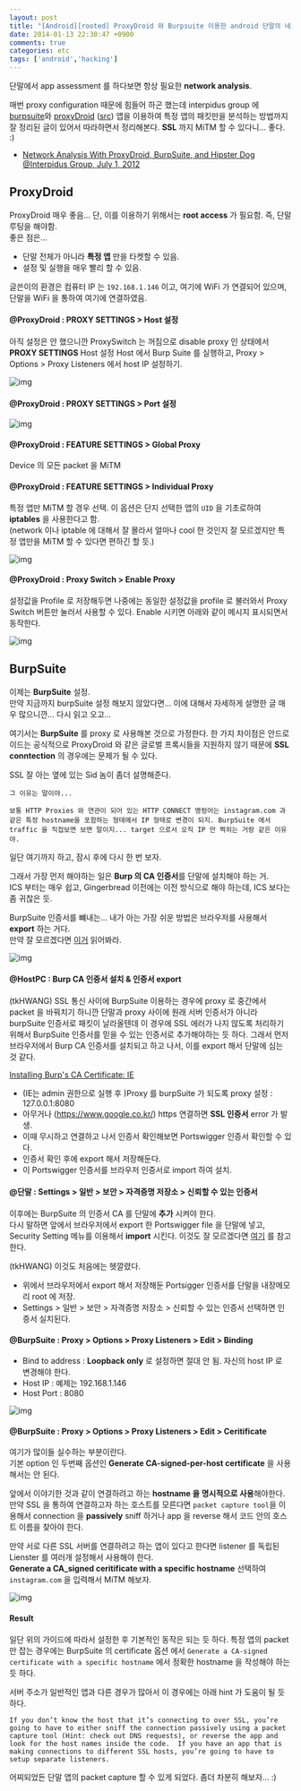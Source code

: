 ```yaml
---
layout: post
title: "[Android][rooted] ProxyDroid 와 Burpsuite 이용한 android 단말의 네트워크 분석"
date: 2014-01-13 22:30:47 +0900
comments: true
categories: etc
tags: ['android','hacking']
---
```


단말에서 app assessment 를 하다보면 항상 필요한 **network analysis**. 

매번 proxy configuration 때문에 힘들어 하곤 했는데 interpidus group 에 [burpsuite](http://www.portswigger.net/index.html)와 [proxyDroid](https://play.google.com/store/apps/details?id=org.proxydroid&hl=ko) ([src](https://github.com/madeye/proxydroid)) 앱을 이용하여 특정 앱의 패킷만을 분석하는 방법까지 잘 정리된 글이 있어서 따라하면서 정리해본다. **SSL** 까지 MiTM 할 수 있다니... 좋다. :)

* [Network Analysis With ProxyDroid, BurpSuite, and Hipster Dog @Interpidus Group, July 1, 2012](https://intrepidusgroup.com/insight/2012/07/network-analysis-with-proxydroid-burpsuite-and-hipster-dog/)

<!--more-->

## ProxyDroid 

ProxyDroid 매우 좋음... 단, 이를 이용하기 위해서는 **root access** 가 필요함. 즉, 단말 루팅을 해야함.  <br>
좋은 점은...

* 단말 전체가 아니라 **특정 앱** 만을 타켓할 수 있음.
* 설정 및 실행을 매우 빨리 할 수 있음.

글쓴이의 환경은 컴퓨터 IP 는 `192.168.1.146` 이고, 여기에 WiFi 가 연결되어 있으며, 단말을 WiFi 을 통하여 여기에 연결하였음. 

#### @ProxyDroid : PROXY SETTINGS > Host 설정 

아직 설정은 안 했으니깐 ProxySwitch 는 꺼짐으로 disable proxy 인 상태에서 **PROXY SETTINGS** Host 설정 
Host 에서 Burp Suite 를 실행하고, Proxy > Options > Proxy Listeners 에서 host IP 설정하기. 

![img](http://intrepidusgroup.com/insight/wp-content/uploads/2012/06/Screenshot_2012-06-26-18-09-27-e1340750384933-300x158.png)

#### @ProxyDroid : PROXY SETTINGS > Port 설정 

![img](http://intrepidusgroup.com/insight/wp-content/uploads/2012/06/Screenshot_2012-06-26-18-10-49-e1340750793555-300x248.png)


#### @ProxyDroid : FEATURE SETTINGS > Global Proxy

Device 의 모든 packet 을 MiTM

#### @ProxyDroid : FEATURE SETTINGS > Individual Proxy

특정 앱만 MiTM 할 경우 선택.  이 옵션은 단지 선택한 앱의 `UID` 을 기초로하여 **iptables** 을 사용한다고 함. <br>
(network 이나 iptable 에 대해서 잘 몰라서 얼마나 cool 한 것인지 잘 모르겠지만 특정 앱만을 MiTM 할 수 있다면 편하긴 할 듯.)

![img](http://intrepidusgroup.com/insight/wp-content/uploads/2012/06/Screenshot_2012-06-26-18-11-43-e1340751006249-300x227.png)

#### @ProxyDroid : Proxy Switch > Enable Proxy

설정값을 Profile 로 저장해두면 나중에는 동일한 설정값을 profile 로 불러와서 Proxy Switch 버튼만 눌러서 사용할 수 있다.  Enable 시키면 아래와 같이 메시지 표시되면서 동작한다. 

![img](http://intrepidusgroup.com/insight/wp-content/uploads/2012/06/Screenshot_2012-06-26-18-14-10-e1340751415600-300x235.png)


## BurpSuite 

이제는 **BurpSuite** 설정. <br>
만약 지금까지 burpSuite 설정 해보지 않았다면... 이에 대해서 자세하게 설명한 글 매우 많으니깐... 다시 읽고 오고...

여기서는  **BurpSuite** 를 proxy 로 사용해본 것으로 가정한다. 
한 가지 차이점은 안드로이드는 공식적으로 ProxyDroid 와 같은 글로벌 프록시들을 지원하지 않기 때문에 **SSL conntection** 의 경우에는 문제가 될 수 있다. 

SSL 잘 아는 옆에 있는 Sid 놈이 좀더 설명해준다. 


	그 이유는 말이야...  

	보통 HTTP Proxies 와 연관이 되어 있는 HTTP CONNECT 명렁어는 instagram.com 과 같은 특정 hostname을 포함하는 형태에서 IP 형태로 변경이 되지. BurpSuite 에서 traffic 을 직접보면 보면 말이지... target 으로서 오직 IP 만 찍히는 거랑 같은 이유야. 

일단 여기까지 하고, 잠시 후에 다시 한 번 보자.

그래서 가장 먼저 해야하는 일은 **Burp 의 CA 인증서**를 단말에 설치해야 하는 거. <br>
ICS 부터는 매우 쉽고, Gingerbread 이전에는 이전 방식으로 해야 하는데, ICS 보다는 좀 귀찮은 듯.

BurpSuite 인증서를 뺴내는... 내가 아는 가장 쉬운 방법은 브라우저를 사용해서 **export** 하는 거다.<br>
만약 잘 모르겠다면 [이거](http://www.portswigger.net/burp/help/proxy_options.html#listeners_cert) 읽어봐라. 

![img](http://intrepidusgroup.com/insight/wp-content/uploads/2012/06/portswigger_ca-e1340807365362-132x300.png)

#### @HostPC : Burp CA  인증서 설치 & 인증서 export

(tkHWANG) SSL 통신 사이에 BurpSuite 이용하는 경우에 proxy 로 중간에서 packet 을 바꿔치기 하니깐 단말과 proxy 사이에 원래 서버 인증서가 아니라
burpSuite 인증서로 패킷이 날라올텐데 이 경우에 SSL 에러가 나지 않도록 처리하기 위해서 BurpSuite 인증서를 믿을 수 있는 인증서로 추가해야하는 듯 하다. 
그래서 먼저 브라우저에서 Burp CA 인증서를 설치되고 하고 나서, 이를 export 해서 단말에 심는 것 같다. 

[Installing Burp's CA Certificate: IE](http://www.portswigger.net/burp/help/proxy_options_installingCAcert.html#IE)

* (IE는 admin 권한으로 실행 후 )Proxy 를 burpSuite 가 되도록 proxy 설정 : 127.0.0.1:8080
* 아무거나 (https://www.google.co.kr/) https 연결하면 **SSL 인증서** error 가 발생.
* 이때 무시하고 연결하고 나서 인증서 확인해보면 Portswigger 인증서 확인할 수 있다. 
* 인증서 확인 후에 export 해서 저장해둔다.
* 이 Portswigger 인증서를 브라우저 인증서로 import 하여 설치.


#### @단말 : Settings > 일반 > 보안 > 자격증명 저장소 > 신뢰할 수 있는 인증서 

이후에는 BurpSuite 의 인증서 CA 를 단말에 **추가** 시켜야 한다. <br>
다시 말하면 앞에서 브라우저에서 export 한 Portswigger file 을 단말에 넣고, Security Setting 메뉴를 이용해서 **import** 시킨다. 이것도 잘 모르겠다면 [여기](https://intrepidusgroup.com/insight/2011/12/mit/) 를 참고한다. 

(tkHWANG) 이것도 처음에는 헷깔렸다.

* 위에서 브라우저에서 export 해서 저장해둔 Portsigger 인증서를 단말을 내장메모리 root 에 저장.
* Settings > 일반 > 보안 > 자격증명 저장소 > 신뢰할 수 있는 인증서 선택하면 인증서 실치된다. 


#### @BurpSuite : Proxy > Options > Proxy Listeners > Edit > Binding

* Bind to address : **Loopback only** 로 설정하면 절대 안 됨. 자신의 host IP 로 변경해야 한다. 
* Host IP : 예제는 192.168.1.146
* Host Port : 8080 

![img](http://intrepidusgroup.com/insight/wp-content/uploads/2012/06/burp1-e1340752087930-300x145.png)


#### @BurpSuite : Proxy > Options > Proxy Listeners > Edit > Ceritificate

여기가 많이들 실수하는 부분이란다. <br>
기본 option 인 두번째 옵션인 **Generate CA-signed-per-host certificate** 을 사용해서는 안 된다. 

앞에서 이야기한 것과 같이 연결하려고 하는 **hostname 을 명시적으로 사용**해야한다. 만약 SSL 을 통하여 연결하고자 하는 호스트를 모른다면 `packet capture tool`을 이용해서 connection 을 **passively** sniff 하거나 
app 을 reverse 해서 코드 안의 호스트 이름을 찾아야 한다. 

만약 서로 다른 SSL 서버를 연결하려고 하는 앱이 있다고 한다면 listener 를 독립된 Lienster 를 여러개 설정해서 사용해야 한다. <br>
**Generate a CA_signed ceritificate with a specific hostname** 선택하여 `instagram.com` 을 입력해서 MiTM 해보자. 

![img](http://intrepidusgroup.com/insight/wp-content/uploads/2012/06/burp5-e1340752597427-300x199.png)


#### Result

일단 위의 가이드에 따라서 설정한 후 기본적인 동작은 되는 듯 하다. 특정 앱의 packet 만 잡는 경우에는 BurpSuite 의 certificate 옵션 에서 
`Generate a CA-signed certificate with a specific hostname` 에서 정확한 hostname 을 작성해야 하는 듯 하다. 

서버 주소가 일반적인 앱과 다른 경우가 많아서 이 경우에는 아래 hint 가 도움이 될 듯 하다. 

	If you don’t know the host that it’s connecting to over SSL, you’re going to have to either sniff the connection passively using a packet capture tool (Hint: check out DNS requests), or reverse the app and look for the host names inside the code.  If you have an app that is making connections to different SSL hosts, you’re going to have to setup separate listeners.

어찌되었든 단말 앱의 packet capture 할 수 있게 되었다. 좀더 차분히 해보자... :)
